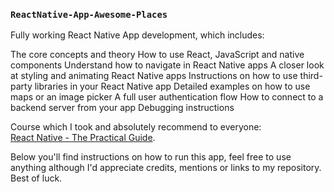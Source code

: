 ### `ReactNative-App-Awesome-Places`

Fully working React Native App development, which includes:

The core concepts and theory
How to use React, JavaScript and native components
Understand how to navigate in React Native apps
A closer look at styling and animating React Native apps
Instructions on how to use third-party libraries in your React Native app
Detailed examples on how to use maps or an image picker
A full user authentication flow
How to connect to a backend server from your app
Debugging instructions

Course which I took and absolutely recommend to everyone:<br>
[React Native - The Practical Guide](https://www.udemy.com/react-native-the-practical-guide).

Below you'll find instructions on how to run this app, feel free to use anything although I'd appreciate credits, mentions or links to my repository. Best of luck.

